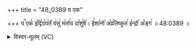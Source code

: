 +++
title = "48_0389 य एक"

+++
य꣢꣫ एक꣣ इ꣢द्वि꣣द꣡य꣢ते꣣ व꣢सु꣣ म꣡र्ता꣢य दा꣣शु꣡षे꣢। ई꣡शा꣢नो꣣ अ꣡प्र꣢तिष्कुत꣣ इ꣡न्द्रो꣢ अ꣣ङ्ग꣢ ॥ 48:0389 ॥

<details><summary>विस्वर-मूलम् (VC)</summary>

य एक इद्विदयते वसु मर्ताय दाशुषे । ईशानो अप्रतिष्कुत इन्द्रो अङ्ग ॥३८९॥
</details>
